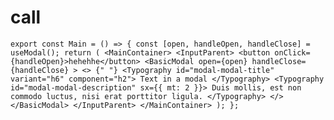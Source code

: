 # call

`export const Main = () => {
  const [open, handleOpen, handleClose] = useModal();
  return (
    <MainContainer>
      <InputParent>
        <button onClick={handleOpen}>hehehhe</button>
        <BasicModal
          open={open}
          handleClose={handleClose}
        >
          <>
            {" "}
            <Typography id="modal-modal-title" variant="h6" component="h2">
              Text in a modal
            </Typography>
            <Typography id="modal-modal-description" sx={{ mt: 2 }}>
              Duis mollis, est non commodo luctus, nisi erat porttitor ligula.
            </Typography>
          </>
        </BasicModal>
      </InputParent>
    </MainContainer>
  );
};`

